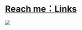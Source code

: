# [Reach me：Links](https://linktr.ee/5j_54d93)

<picture>
  <source
    srcset="https://github-readme-stats.vercel.app/api?username=5j54d93&show_icons=true&title_color=ADBAC7&text_color=ADBAC7&icon_color=539BF5&border_color=C9D5E11B&bg_color=2D333B&border_radius=6&custom_title=GitHub%20Stats&ring_color=539BF5"
    media="(prefers-color-scheme: dark)"
  />
  <source
    srcset="https://github-readme-stats.vercel.app/api?username=5j54d93&show_icons=true&title_color=24292F&text_color=24292F&icon_color=0969DA&border_color=1F232826&bg_color=F6F8FA&border_radius=6&custom_title=GitHub%20Stats&ring_color=0969DA"
    media="(prefers-color-scheme: light), (prefers-color-scheme: no-preference)"
  />
  <img src="https://github-readme-stats.vercel.app/api?username=5j54d93&show_icons=true" />
</picture>

